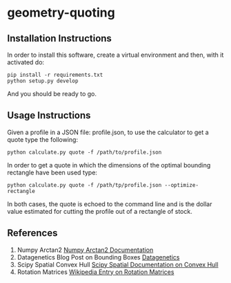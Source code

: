 # geometry-quoting

## Installation Instructions
In order to install this software, create a virtual environment and then, with it activated do:

```
pip install -r requirements.txt
python setup.py develop
```

And you should be ready to go.


## Usage Instructions
Given a profile in a JSON file: profile.json, to use the calculator to get a quote type the following:

```
python calculate.py quote -f /path/to/profile.json
```

In order to get a quote in which the dimensions of the optimal bounding rectangle have been used type:
```
python calculate.py quote -f /path/tp/profile.json --optimize-rectangle
```

In both cases, the quote is echoed to the command line and is the dollar value estimated for cutting
the profile out of a rectangle of stock.


## References
1. Numpy Arctan2 [Numpy Arctan2 Documentation](http://docs.scipy.org/doc/numpy/reference/generated/numpy.arctan2.html)
2. Datagenetics Blog Post on Bounding Boxes [Datagenetics](http://www.datagenetics.com/blog/march12014/index.html)
3. Scipy Spatial Convex Hull [Scipy Spatial Documentation on Convex Hull](http://scipy.github.io/devdocs/generated/scipy.spatial.ConvexHull.html)
4. Rotation Matrices [Wikipedia Entry on Rotation Matrices](https://en.wikipedia.org/wiki/Rotation_matrix)
